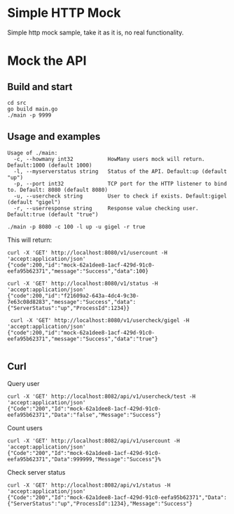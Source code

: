 # Simple HTTP Mock

Simple http mock sample, take it as it is, no real functionality.


# Mock the API

## Build and start

```shell
cd src
go build main.go
./main -p 9999
```

## Usage and examples

```shell
Usage of ./main:
  -c, --howmany int32           HowMany users mock will return. Default:1000 (default 1000)
  -l, --myserverstatus string   Status of the API. Default:up (default "up")
  -p, --port int32              TCP port for the HTTP listener to bind to. Default: 8080 (default 8080)
  -u, --usercheck string        User to check if exists. Default:gigel (default "gigel")
  -r, --userresponse string     Response value checking user. Default:true (default "true")
```


```shell
./main -p 8080 -c 100 -l up -u gigel -r true
```

This will return:

```shell
curl -X 'GET' http://localhost:8080/v1/usercount -H 'accept:application/json'
{"code":200,"id":"mock-62a1dee8-1acf-429d-91c0-eefa95b62371","message":"Success","data":100}

curl -X 'GET' http://localhost:8080/v1/status -H 'accept:application/json'
{"code":200,"id":"f21609a2-643a-4dc4-9c30-7e63c08d8283","message":"Success","data":{"ServerStatus":"up","ProcessId":1234}}

 curl -X 'GET' http://localhost:8080/v1/usercheck/gigel -H 'accept:application/json'
{"code":200,"id":"mock-62a1dee8-1acf-429d-91c0-eefa95b62371","message":"Success","data":"true"}
      
```


## Curl

Query user

```shell
curl -X 'GET' http://localhost:8082/api/v1/usercheck/test -H 'accept:application/json'
{"Code":"200","Id":"mock-62a1dee8-1acf-429d-91c0-eefa95b62371","Data":"false","Message":"Success"}
```

Count users

```shell
curl -X 'GET' http://localhost:8082/api/v1/usercount -H 'accept:application/json'
{"Code":"200","Id":"mock-62a1dee8-1acf-429d-91c0-eefa95b62371","Data":999999,"Message":"Success"}%
```

Check server status

```shell
curl -X 'GET' http://localhost:8082/api/v1/status -H 'accept:application/json'
{"Code":"200","Id":"mock-62a1dee8-1acf-429d-91c0-eefa95b62371","Data":{"ServerStatus":"up","ProcessId":1234},"Message":"Success"}
```

